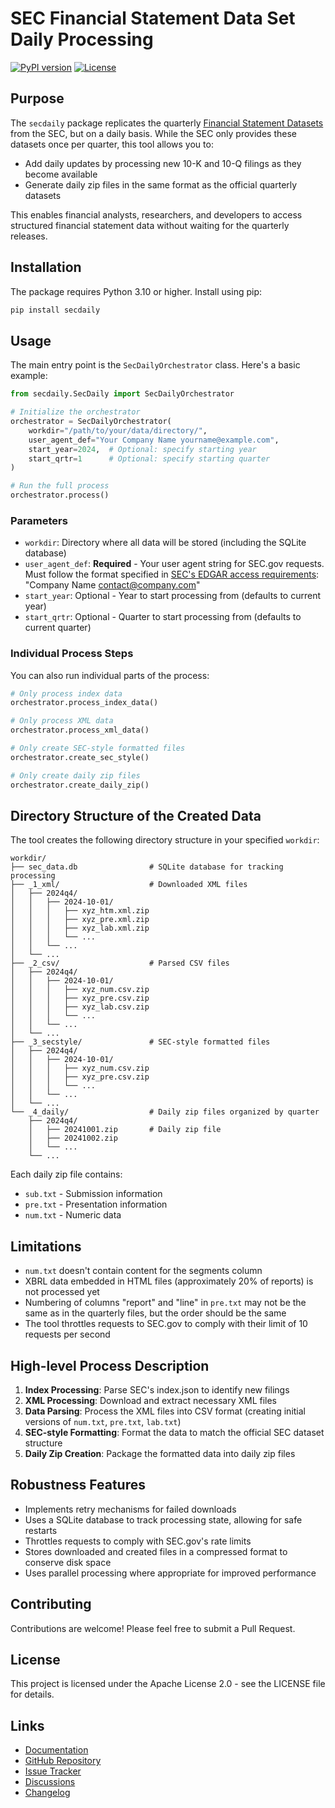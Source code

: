 # SEC Financial Statement Data Set Daily Processing

[![PyPI version](https://badge.fury.io/py/secdaily.svg)](https://badge.fury.io/py/secdaily)
[![License](https://img.shields.io/badge/License-Apache_2.0-blue.svg)](https://opensource.org/licenses/Apache-2.0)

## Purpose

The `secdaily` package replicates the quarterly [Financial Statement Datasets](https://www.sec.gov/dera/data/financial-statement-data-sets) from the SEC, but on a daily basis. While the SEC only provides these datasets once per quarter, this tool allows you to:

- Add daily updates by processing new 10-K and 10-Q filings as they become available
- Generate daily zip files in the same format as the official quarterly datasets

This enables financial analysts, researchers, and developers to access structured financial statement data without waiting for the quarterly releases.

## Installation

The package requires Python 3.10 or higher. Install using pip:

```bash
pip install secdaily
```

## Usage

The main entry point is the `SecDailyOrchestrator` class. Here's a basic example:

```python
from secdaily.SecDaily import SecDailyOrchestrator

# Initialize the orchestrator
orchestrator = SecDailyOrchestrator(
    workdir="/path/to/your/data/directory/",
    user_agent_def="Your Company Name yourname@example.com",
    start_year=2024,  # Optional: specify starting year
    start_qrtr=1      # Optional: specify starting quarter
)

# Run the full process
orchestrator.process()
```

### Parameters

- `workdir`: Directory where all data will be stored (including the SQLite database)
- `user_agent_def`: **Required** - Your user agent string for SEC.gov requests. Must follow the format specified in [SEC's EDGAR access requirements](https://www.sec.gov/os/accessing-edgar-data): "Company Name contact@company.com"
- `start_year`: Optional - Year to start processing from (defaults to current year)
- `start_qrtr`: Optional - Quarter to start processing from (defaults to current quarter)

### Individual Process Steps

You can also run individual parts of the process:

```python
# Only process index data
orchestrator.process_index_data()

# Only process XML data
orchestrator.process_xml_data()

# Only create SEC-style formatted files
orchestrator.create_sec_style()

# Only create daily zip files
orchestrator.create_daily_zip()
```

## Directory Structure of the Created Data

The tool creates the following directory structure in your specified `workdir`:

```
workdir/
├── sec_data.db                # SQLite database for tracking processing
├── _1_xml/                    # Downloaded XML files
│   ├── 2024q4/  
│   │   ├── 2024-10-01/
│   │   │   ├── xyz_htm.xml.zip
│   │   │   ├── xyz_pre.xml.zip
│   │   │   ├── xyz_lab.xml.zip
│   │   │   └── ...
│   │   └── ...
│   └── ...                    
├── _2_csv/                    # Parsed CSV files
│   ├── 2024q4/  
│   │   ├── 2024-10-01/
│   │   │   ├── xyz_num.csv.zip
│   │   │   ├── xyz_pre.csv.zip
│   │   │   ├── xyz_lab.csv.zip
│   │   │   └── ...
│   │   └── ...
│   └── ...                    
├── _3_secstyle/               # SEC-style formatted files
│   ├── 2024q4/  
│   │   ├── 2024-10-01/
│   │   │   ├── xyz_num.csv.zip
│   │   │   ├── xyz_pre.csv.zip
│   │   │   └── ...
│   │   └── ...
│   └── ...                    
└── _4_daily/                  # Daily zip files organized by quarter
    ├── 2024q4/                
    │   ├── 20241001.zip       # Daily zip file
    │   ├── 20241002.zip
    │   └── ...
    └── ...
```

Each daily zip file contains:
- `sub.txt` - Submission information
- `pre.txt` - Presentation information
- `num.txt` - Numeric data

## Limitations

- `num.txt` doesn't contain content for the segments column
- XBRL data embedded in HTML files (approximately 20% of reports) is not processed yet
- Numbering of columns "report" and "line" in `pre.txt` may not be the same as in the quarterly files, but the order should be the same
- The tool throttles requests to SEC.gov to comply with their limit of 10 requests per second

## High-level Process Description

1. **Index Processing**: Parse SEC's index.json to identify new filings
2. **XML Processing**: Download and extract necessary XML files
3. **Data Parsing**: Process the XML files into CSV format (creating initial versions of `num.txt`, `pre.txt`, `lab.txt`)
4. **SEC-style Formatting**: Format the data to match the official SEC dataset structure
5. **Daily Zip Creation**: Package the formatted data into daily zip files

## Robustness Features

- Implements retry mechanisms for failed downloads
- Uses a SQLite database to track processing state, allowing for safe restarts
- Throttles requests to comply with SEC.gov's rate limits
- Stores downloaded and created files in a compressed format to conserve disk space
- Uses parallel processing where appropriate for improved performance

## Contributing

Contributions are welcome! Please feel free to submit a Pull Request.

## License

This project is licensed under the Apache License 2.0 - see the LICENSE file for details.

## Links

- [Documentation](https://hansjoergw.github.io/sec-financial-statement-data-set-daily-processing/)
- [GitHub Repository](https://github.com/HansjoergW/sec-financial-statement-data-set-daily-processing)
- [Issue Tracker](https://github.com/HansjoergW/sec-financial-statement-data-set-daily-processing/issues)
- [Discussions](https://github.com/HansjoergW/sec-financial-statement-data-set-daily-processing/discussions)
- [Changelog](https://github.com/HansjoergW/sec-financial-statement-data-set-daily-processing/blob/main/CHANGELOG.md)